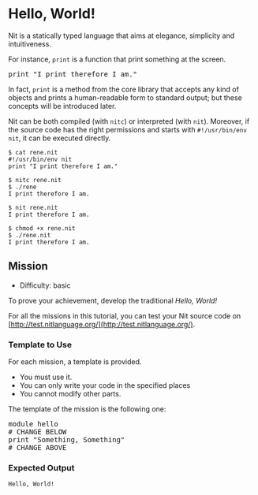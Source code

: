 # Hello, World!

Nit is a statically typed language that aims at elegance, simplicity and intuitiveness.

For instance, `print` is a function that print something at the screen.

<pre class="hl">print <span class="hl str">&quot;I print therefore I am.&quot;</span>
</pre>


In fact, `print` is a method from the core library that accepts any kind of objects and prints a human-readable form to standard output; but these concepts will be introduced later.

Nit can be both compiled (with `nitc`) or interpreted (with `nit`).
Moreover, if the source code has the right permissions and starts with `#!/usr/bin/env nit`, it can be executed directly.

	$ cat rene.nit
	#!/usr/bin/env nit
	print "I print therefore I am."

	$ nitc rene.nit
	$ ./rene
	I print therefore I am.

	$ nit rene.nit
	I print therefore I am.

	$ chmod +x rene.nit
	$ ./rene.nit
	I print therefore I am.

## Mission

* Difficulty: basic

To prove your achievement, develop the traditional *Hello, World!*

For all the missions in this tutorial, you can test your Nit source code on [http://test.nitlanguage.org/](http://test.nitlanguage.org/).

### Template to Use

For each mission, a template is provided.

* You must use it.
* You can only write your code in the specified places
* You cannot modify other parts.

The template of the mission is the following one:

<pre class="hl"><span class="hl kwa">module</span> hello
<span class="hl slc"># CHANGE BELOW</span>
print <span class="hl str">&quot;Something, Something&quot;</span>
<span class="hl slc"># CHANGE ABOVE</span>
</pre>

### Expected Output

	Hello, World!
